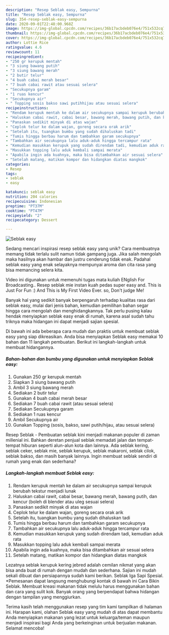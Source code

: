 ```yaml
---
description: "Resep Seblak easy, Sempurna"
title: "Resep Seblak easy, Sempurna"
slug: 354-resep-seblak-easy-sempurna
date: 2020-09-01T22:48:00.968Z
image: https://img-global.cpcdn.com/recipes/36b17acbdeb076e4/751x532cq70/seblak-easy-foto-resep-utama.jpg
thumbnail: https://img-global.cpcdn.com/recipes/36b17acbdeb076e4/751x532cq70/seblak-easy-foto-resep-utama.jpg
cover: https://img-global.cpcdn.com/recipes/36b17acbdeb076e4/751x532cq70/seblak-easy-foto-resep-utama.jpg
author: Lottie Rice
ratingvalue: 4.6
reviewcount: 11
recipeingredient:
- "250 gr kerupuk mentah"
- "3 siung bawang putih"
- "3 siung bawang merah"
- "2 butir telur"
- "4 buah cabai merah besar"
- "7 buah cabai rawit atau sesuai selera"
- "Secukupnya garam"
- "1 ruas kencur"
- "Secukupnya air"
- " Topping sosis bakso sawi putihhijau atau sesuai selera"
recipeinstructions:
- "Rendam kerupuk mentah ke dalam air secukupnya sampai kerupuk berubah tekstur menjadi lunak"
- "Haluskan cabai rawit, cabai besar, bawang merah, bawang putih, dan kencur (boleh di blender atau uleg sesuai selera)"
- "Panaskan sedikit minyak di atas wajan"
- "Ceplok telur ke dalam wajan, goreng secara orak arik"
- "Setelah itu, tuangkan bumbu yang sudah dihaluskan tadi"
- "Tumis hingga berbau harum dan tambahkan garam secukupnya"
- "Tambahkan air secukupnya lalu aduk-aduk hingga tercampur rata"
- "Kemudian masukkan kerupuk yang sudah direndam tadi, kemudian aduk rata"
- "Masukkan topping lalu aduk kembali sampai merata"
- "Apabila ingin ada kuahnya, maka bisa ditambahkan air sesuai selera"
- "Setelah matang, matikan kompor dan hidangkan diatas mangkok"
categories:
- Resep
tags:
- seblak
- easy

katakunci: seblak easy 
nutrition: 204 calories
recipecuisine: Indonesian
preptime: "PT37M"
cooktime: "PT47M"
recipeyield: "2"
recipecategory: Dessert

---
```



![Seblak easy](https://img-global.cpcdn.com/recipes/36b17acbdeb076e4/751x532cq70/seblak-easy-foto-resep-utama.jpg)

Sedang mencari inspirasi resep seblak easy yang unik? Cara membuatnya memang tidak terlalu sulit namun tidak gampang juga. Jika salah mengolah maka hasilnya akan hambar dan justru cenderung tidak enak. Padahal seblak easy yang enak selayaknya mempunyai aroma dan cita rasa yang bisa memancing selera kita.

Video ini digunakan untuk memenuhi tugas mata kuliah ENglish For Broadcasting.. Resep seblak mie instan kuah pedas super easy and. This is Just For Fun :) And This is My First Video Ever. so, Don&#39;t judge Me!

Banyak hal yang sedikit banyak berpengaruh terhadap kualitas rasa dari seblak easy, mulai dari jenis bahan, kemudian pemilihan bahan segar hingga cara mengolah dan menghidangkannya. Tak perlu pusing kalau hendak menyiapkan seblak easy enak di rumah, karena asal sudah tahu triknya maka hidangan ini dapat menjadi sajian spesial.


Di bawah ini ada beberapa cara mudah dan praktis untuk membuat seblak easy yang siap dikreasikan. Anda bisa menyiapkan Seblak easy memakai 10 bahan dan 11 langkah pembuatan. Berikut ini langkah-langkah untuk membuat hidangannya.

<!--inarticleads1-->

##### Bahan-bahan dan bumbu yang digunakan untuk menyiapkan Seblak easy:

1. Gunakan 250 gr kerupuk mentah
1. Siapkan 3 siung bawang putih
1. Ambil 3 siung bawang merah
1. Sediakan 2 butir telur
1. Gunakan 4 buah cabai merah besar
1. Sediakan 7 buah cabai rawit (atau sesuai selera)
1. Sediakan Secukupnya garam
1. Sediakan 1 ruas kencur
1. Ambil Secukupnya air
1. Gunakan  Topping (sosis, bakso, sawi putih/hijau, atau sesuai selera)


Resep Seblak - Pembuatan seblak kini menjadi makanan populer di zaman millenial ini. Bahkan deretan penjual seblak memadati jalan dan tempat-tempat hiburan seperti alun-alun kota dan lainnya. Ada seblak kering, seblak ceker, seblak mie, seblak kerupuk, seblak makaroni, seblak cilok, seblak bakso, dan masih banyak lainnya. Ingin membuat seblak sendiri di rumah yang enak dan sederhana? 

<!--inarticleads2-->

##### Langkah-langkah membuat Seblak easy:

1. Rendam kerupuk mentah ke dalam air secukupnya sampai kerupuk berubah tekstur menjadi lunak
1. Haluskan cabai rawit, cabai besar, bawang merah, bawang putih, dan kencur (boleh di blender atau uleg sesuai selera)
1. Panaskan sedikit minyak di atas wajan
1. Ceplok telur ke dalam wajan, goreng secara orak arik
1. Setelah itu, tuangkan bumbu yang sudah dihaluskan tadi
1. Tumis hingga berbau harum dan tambahkan garam secukupnya
1. Tambahkan air secukupnya lalu aduk-aduk hingga tercampur rata
1. Kemudian masukkan kerupuk yang sudah direndam tadi, kemudian aduk rata
1. Masukkan topping lalu aduk kembali sampai merata
1. Apabila ingin ada kuahnya, maka bisa ditambahkan air sesuai selera
1. Setelah matang, matikan kompor dan hidangkan diatas mangkok


Lezatnya seblak kerupuk kering jebred adalah cemilan nikmat yang akan bisa anda buat di rumah dengan mudah dan sederhana. Sajian ini mudah sekali dibuat dan persiapannya sudah kami berikan. Seblak Iga Sapi Spesial. *Pemesanan dapat langsung menghubungi kontak di bawah ini Cara Bikin Seblak. Membuat kreasi makanan tidak melulu harus menggunakan bahan dan cara yang sulit kok. Banyak orang yang berpendapat bahwa hidangan dengan tampilan yang menggiurkan. 

Terima kasih telah menggunakan resep yang tim kami tampilkan di halaman ini. Harapan kami, olahan Seblak easy yang mudah di atas dapat membantu Anda menyiapkan makanan yang lezat untuk keluarga/teman maupun menjadi inspirasi bagi Anda yang berkeinginan untuk berjualan makanan. Selamat mencoba!

